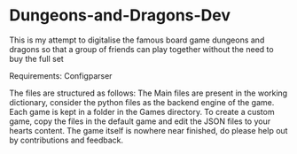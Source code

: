 # Dungeons-and-Dragons-Dev
This is my attempt to digitalise the famous board game dungeons and dragons so that a group of friends can play together without the need to buy the full set

Requirements:
Configparser

The files are structured as follows:
The Main files are present in the working dictionary, consider the python files as the backend engine of the game.
Each game is kept in a folder in the Games directory.
To create a custom game, copy the files in the default game and edit the JSON files to your hearts content.
The game itself is nowhere near finished, do please help out by contributions and feedback.